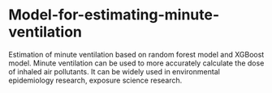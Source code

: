 # Model-for-estimating-minute-ventilation
Estimation of minute ventilation based on  random forest model and XGBoost model. Minute ventilation can be used to more accurately calculate the dose of inhaled air pollutants. It can be widely used in environmental epidemiology research, exposure science research.
